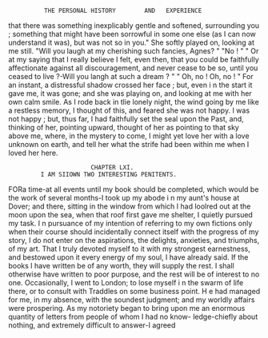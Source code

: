               THE PERSONAL HISTORY        AND   EXPERIENCE

that there was something inexplicably gentle and softened, surrounding
you ; something that might have been sorrowful in some one else (as I can
now understand it was), but was not so in you."
   She softly played on, looking at me still.
   "Will you laugh at my cherishing such fancies, Agnes? "
   "No ! "
   " Or at my saying that I really believe I felt, even then, that you
could be faithfully affectionate against all discouragement, and never cease
to be so, until you ceased to live ?-Will you langh at such a dream ? "
   " Oh, no !    Oh, no ! "
   For an instant, a distressful shadow crossed her face ; but, even i n the
start it gave me, it was gone; and she was playing on, and looking at me
with her own calm smile.
   As I rode back in tlie lonely night, the wind going by me like a
restless memory, I thought of this, and feared she was not happy. I was
not happy ; but, thus far, I had faithfully set the seal upon the Past, and,
thinking of her, pointing upward, thought of her as pointing to that
sky above me, where, in the mystery to come, I might yet love her with
a love unknown on earth, and tell her what the strife had been within
me when I loved her here.




                           CHAPTER LXI.
             I AM SIIOWN TWO INTERESTING PENITENTS.

   FORa time-at        all events until my book should be completed,
which would be the work of several months-I took up my abode i n my
aunt's house at Dover; and there, sitting in the window from which I had
loolred out at the moon upon the sea, when that roof first gave me shelter,
I quietly pursued my task.
   I n pursuance of my intention of referring to my own fictions only when
their course should incidentally connect itself with the progress of my
story, I do not enter on the aspirations, the delights, anxieties, and
triumphs, of my art. That I truly devoted myself to it with my strongest
earnestness, and bestowed upon it every energy of my soul, I have already
said. If the books I have written be of any worth, they will supply the
rest. I shall otherwise have written to poor purpose, and the rest will be
of interest to no one.
   Occasionally, I went to London; to lose myself i n the swarm of life
there, or to consult with Traddles on some business point. H e had
managed for me, in my absence, with the soundest judgment; and my
worldly affairs were prospering. As my notoriety began to bring upon
 me an enormous quantity of letters from people of whom I had no know-
ledge-chiefly about nothing, and extremely difficult to answer-I agreed
